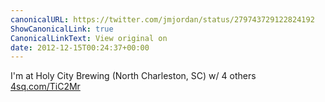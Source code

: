 ```yaml
---
canonicalURL: https://twitter.com/jmjordan/status/279743729122824192
ShowCanonicalLink: true
CanonicalLinkText: View original on
date: 2012-12-15T00:24:37+00:00
---
```

I'm at Holy City Brewing (North Charleston, SC) w/ 4 others [4sq.com/TiC2Mr](http://4sq.com/TiC2Mr)